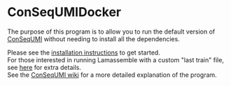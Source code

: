# ConSeqUMIDocker
The purpose of this program is to allow you to run the default version of [ConSeqUMI](https://github.com/JGEnglishLab/ConSeqUMI) without needing to install all the dependencies. 

Please see the [installation instructions](https://github.com/JGEnglishLab/ConSeqUMIDocker/wiki/Installation-Instructions) to get started. <br>
For those interested in running Lamassemble with a custom "last train" file, see [here](https://github.com/JGEnglishLab/ConSeqUMIDocker/wiki/Lamassemble-Last-Train) for extra details.<br>
See the [ConSeqUMI wiki](https://github.com/JGEnglishLab/ConSeqUMI/wiki) for a more detailed explanation of the program.





